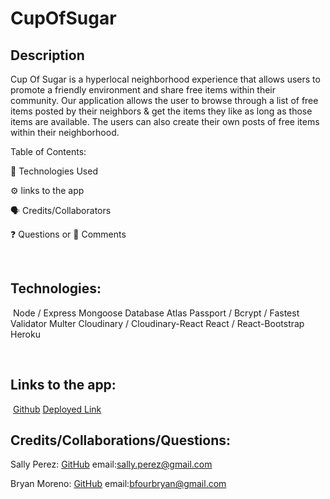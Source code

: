 # CupOfSugar

## Description

​Cup Of Sugar is a hyperlocal neighborhood experience that allows users to promote a friendly environment and share free items within their community.
Our application allows the user to browse through a list of free items posted by their neighbors & get the items they like as long as those items are available.
The users can also create their own posts of free items within their neighborhood.

​Table of Contents:

🔧 Technologies Used

⚙️ links to the app

🗣️ Credits/Collaborators

❓ Questions or 💬 Comments

​

## Technologies:

​
Node / Express
Mongoose Database Atlas
Passport / Bcrypt / Fastest Validator
Multer
Cloudinary / Cloudinary-React
React / React-Bootstrap
Heroku

​
​

## Links to the app:

​
[Github](https://github.com/bfourGitHub/cup-o-sugar)
[Deployed Link](https://hyperlocal-cup-of-sugar.herokuapp.com/)
​
​

## Credits/Collaborations/Questions:

Sally Perez:
[GitHub](https://github.com/SeattleSal)
email:sally.perez@gmail.com

Bryan Moreno:
[GitHub](https://github.com/bfourGitHub)
email:bfourbryan@gmail.com
​
